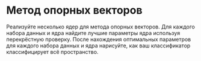 # Метод опорных векторов

Реализуйте несколько ядер для метода опорных векторов. Для каждого набора данных и ядра найдите лучшие параметры ядра используя перекрёстную проверку. После нахождения оптимальных параметров для каждого набора данных и ядра нарисуйте, как ваш классификатор классифицирует всё пространство.
